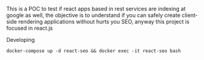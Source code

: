 This is a POC to test if react apps based in rest services are indexing at google as well, the objective is to understand if you can safely create client-side rendering applications without hurts you SEO, anyway this project is focused in react.js

Developing

	docker-compose up -d react-seo && docker exec -it react-seo bash